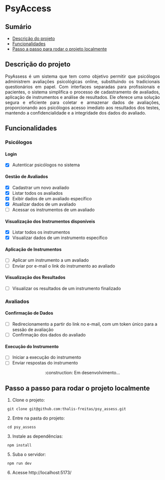 # PsyAccess

## Sumário
  * [Descrição do projeto](#descrição-do-projeto)
  * [Funcionalidades](#funcionalidades)
  * [Passo a passo para rodar o projeto localmente](#passo-a-passo-para-rodar-o-projeto-localmente)

## Descrição do projeto

<p align="justify"> PsyAssess é um sistema que tem como objetivo permitir que psicólogos administrem avaliações psicológicas online, substituindo os tradicionais questionários em papel. Com interfaces separadas para profissionais e pacientes, o sistema simplifica o processo de cadastramento de avaliados, aplicação de instrumentos e análise de resultados. Ele oferece uma solução segura e eficiente para coletar e armazenar dados de avaliações, proporcionando aos psicólogos acesso imediato aos resultados dos testes, mantendo a confidencialidade e a integridade dos dados do avaliado. </p>

## Funcionalidades

### Psicólogos

#### Login
- [x] Autenticar psicólogos no sistema

#### Gestão de Avaliados
- [x] Cadastrar um novo avaliado
- [x] Listar todos os avaliados
- [x] Exibir dados de um avaliado específico
- [x] Atualizar dados de um avaliado
- [ ] Acessar os instrumentos de um avaliado

#### Visualização dos Instrumentos disponíveis
- [x] Listar todos os instrumentos
- [x] Visualizar dados de um instrumento específico

#### Aplicação de Instrumentos
- [ ] Aplicar um instrumento a um avaliado
- [ ] Enviar por e-mail o link do instrumento ao avaliado

#### Visualização dos Resultados
- [ ] Visualizar os resultados de um instrumento finalizado

### Avaliados

#### Confirmação de Dados
- [ ] Redirecionamento a partir do link no e-mail, com um token único para a sessão de avaliação
- [ ] Confirmação dos dados do avaliado

#### Execução do Instrumento
- [ ] Iniciar a execução do instrumento
- [ ] Enviar respostas do instrumento

<div align="center">
  :construction: Em desenvolvimento...
</div>

## Passo a passo para rodar o projeto localmente

1. Clone o projeto:

```
 git clone git@github.com:thalis-freitas/psy_assess.git
```

2. Entre na pasta do projeto:

```
 cd psy_assess
```

3. Instale as dependências:

```
 npm install
```

5. Suba o servidor:

```
 npm run dev
```

6. Acesse http://localhost:5173/
